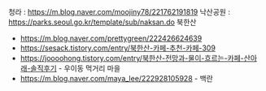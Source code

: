 
청라 : https://m.blog.naver.com/moojiny78/221762191819
낙산공원 : https://parks.seoul.go.kr/template/sub/naksan.do
북한산
  - https://m.blog.naver.com/prettygreen/222426624639
  - https://sesack.tistory.com/entry/북한산-카페-추천-카페-309
  - https://joooohong.tistory.com/entry/북한산-전망과-물이-흐르는-카페-산아래-솔직후기 - 우이동 먹거리 마을
  - https://m.blog.naver.com/maya_lee/222928105928 - 백란
